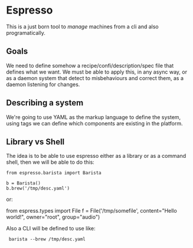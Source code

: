 Espresso
========

This is a just born tool to *manage* machines from a cli and also programatically.


Goals
-----

We need to define somehow a recipe/confi/description/spec file that defines what we want. We must be able to apply this, in any async way, or as a daemon system that detect to misbehaviours and correct them, as a daemon listening for changes.

Describing a system
-------------------

We're going to use YAML as the markup language to define the system, using tags we can
define which components are existing in the platform. 

Library vs Shell
----------------

The idea is to be able to use espresso either as a library or as a command shell, then we will be able to do this:

    from espresso.barista import Barista

    b = Barista()
    b.brew('/tmp/desc.yaml')

or:

   from espress.types import File
   f = File('/tmp/somefile', content="Hello world!", owner="root", group="audio")


Also a CLI will be defined to use like:

     barista --brew /tmp/desc.yaml